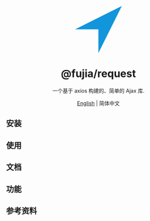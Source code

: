 <div align="center">
  <a href="" target="_blank">
    <svg viewBox="0 0 1024 1024" version="1.1" xmlns="http://www.w3.org/2000/svg" p-id="2223" width="128" height="128"><path d="M510.787562 507.756465v516.179722L1022.564218 0 1.435782 507.756465h509.35178z" p-id="2224" fill="#1296db"></path></svg>
  </a>
</div>

<div align="center">
  <h1>@fujia/request</h1>
</div>

<div align="center">

一个基于 axios 构建的、简单的 Ajax 库.

</div>

<div align="center">

[English](./README.md) | 简体中文

</div>

## 安装

## 使用

## 文档

## 功能

## 参考资料

